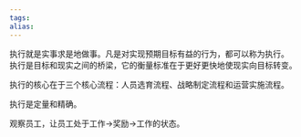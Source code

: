 ```yaml
---
tags: 
alias:
---
```


执行就是实事求是地做事。凡是对实现预期目标有益的行为，都可以称为执行。
执行是目标和现实之间的桥梁，它的衡量标准在于更好更快地使现实向目标转变。

执行的核心在于三个核心流程：人员选育流程、战略制定流程和运营实施流程。

执行是定量和精确。

观察员工，让员工处于工作->奖励->工作的状态。
